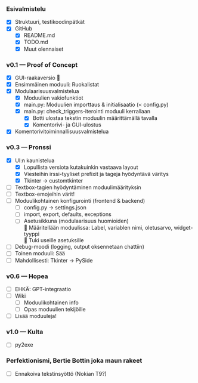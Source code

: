 ### Esivalmistelu
- [x] Struktuuri, testikoodinpätkät
- [x] GitHub
    - [x] README.md
    - [x] TODO.md
    - [x] Muut olennaiset

### v0.1 — Proof of Concept
- [x] GUI-raakaversio 🤢
- [x] Ensimmäinen moduuli: Ruokalistat
- [x] Modulaarisuusvalmistelua
    - [x] Moduulien vakiofunktiot
    - [x] main.py: Moduulien importtaus & initialisaatio (< config.py)
    - [x] main.py: check_triggers-iterointi moduuli kerrallaan
        - [x] Botti ulostaa tekstin moduulin määrittämällä tavalla
        - [x] Komentorivi- ja GUI-ulostus
- [x] Komentorivitoiminnallisuusvalmistelua

### v0.3 — Pronssi
- [x] UI:n kaunistelua
    - [x] Lopullista versiota kutakuinkin vastaava layout
    - [x] Viesteihin irssi-tyyliset prefixit ja tageja hyödyntävä väritys
    - [x] Tkinter -> customtkinter
- [ ] Textbox-tagien hyödyntäminen moduulimäärityksin
- [ ] Textbox-emojeihin värit!
- [ ] Moduulikohtainen konfigurointi (frontend & backend)
    - [ ] config.py -> settings.json
    - [ ] import, export, defaults, exceptions
    - [ ] Asetusikkuna (modulaarisuus huomioiden)  
        📝 Määritellään moduulissa: Label, variablen nimi, oletusarvo, widget-tyyppi  
        📝 Tuki useille asetuksille
- [ ] Debug-moodi (logging, output oksennetaan chattiin)
- [ ] Toinen moduuli: Sää
- [ ] Mahdollisesti: Tkinter -> PySide

### v0.6 — Hopea
- [ ] EHKÄ: GPT-integraatio
- [ ] Wiki
    - [ ] Moduulikohtainen info
    - [ ] Opas moduulien tekijöille
- [ ] Lisää moduuleja!

### v1.0 — Kulta
- [ ] py2exe

### Perfektionismi, Bertie Bottin joka maun rakeet
- [ ] Ennakoiva tekstinsyöttö (Nokian T9?)
